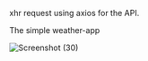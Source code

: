 xhr request using axios for the API.

The simple weather-app

![Screenshot (30)](https://user-images.githubusercontent.com/61822296/152594336-0fd9594b-ba27-4964-a0af-c8a8e885f385.png)

